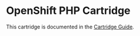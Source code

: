 # OpenShift PHP Cartridge
This cartridge is documented in the [Cartridge Guide](http://openshift.github.io/documentation/oo_cartridge_guide.html#php).

